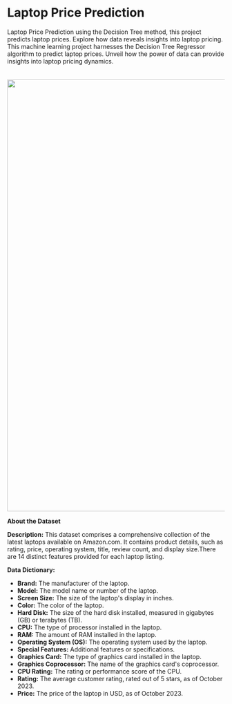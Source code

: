 # Laptop Price Prediction
Laptop Price Prediction using the Decision Tree method, this project predicts laptop prices. Explore how data reveals insights into laptop pricing. This machine learning project harnesses the Decision Tree Regressor algorithm to predict laptop prices. Unveil how the power of data can provide insights into laptop pricing dynamics.
<div style="padding-top: 20px;">
    <img src="https://johnlewis.scene7.com/is/image/JohnLewis/laptops-buying-guide-hero-130423" width="1000px" height="auto">
</div>

**About the Dataset**

**Description:**
This dataset comprises a comprehensive collection of the latest laptops available on Amazon.com. It contains product details, such as rating, price, operating system, title, review count, and display size.There are 14 distinct features provided for each laptop listing.

**Data Dictionary:**
- **Brand:** The manufacturer of the laptop.
- **Model:** The model name or number of the laptop.
- **Screen Size:** The size of the laptop's display in inches.
- **Color:** The color of the laptop.
- **Hard Disk:** The size of the hard disk installed, measured in gigabytes (GB) or terabytes (TB).
- **CPU:** The type of processor installed in the laptop.
- **RAM:** The amount of RAM installed in the laptop.
- **Operating System (OS):** The operating system used by the laptop.
- **Special Features:** Additional features or specifications.
- **Graphics Card:** The type of graphics card installed in the laptop.
- **Graphics Coprocessor:** The name of the graphics card's coprocessor.
- **CPU Rating:** The rating or performance score of the CPU.
- **Rating:** The average customer rating, rated out of 5 stars, as of October 2023.
- **Price:** The price of the laptop in USD, as of October 2023.
